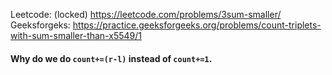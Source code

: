 Leetcode: (locked) https://leetcode.com/problems/3sum-smaller/ <br>
Geeksforgeks: https://practice.geeksforgeeks.org/problems/count-triplets-with-sum-smaller-than-x5549/1

#### Why do we do `count+=(r-l)` instead of `count+=1`.
